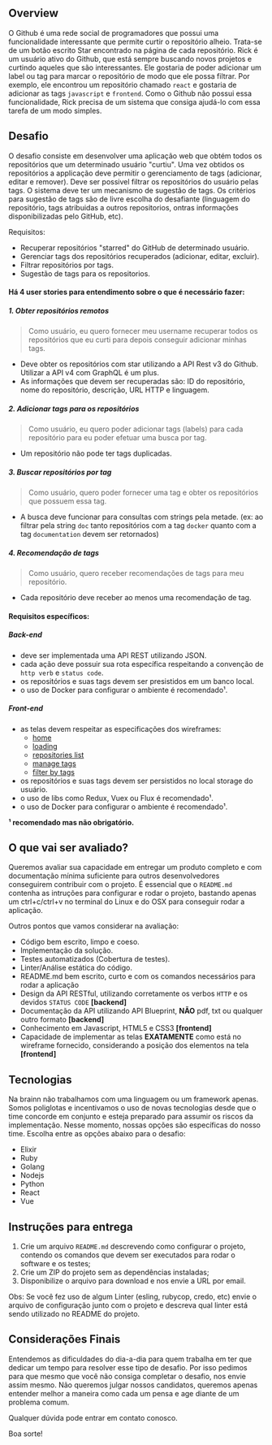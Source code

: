 ## Overview

O Github é uma rede social de programadores que possui uma funcionalidade
interessante que permite curtir o repositório alheio. Trata-se de um botão
escrito Star encontrado na página de cada repositório. Rick é um usuário ativo
do Github, que está sempre buscando novos projetos e curtindo aqueles que são
interessantes. Ele gostaria de poder adicionar um label ou tag para marcar o
repositório de modo que ele possa filtrar. Por exemplo, ele encontrou um
repositório chamado `react` e gostaria de adicionar as tags `javascript` e
`frontend`. Como o Github não possui essa funcionalidade, Rick precisa de um
sistema que consiga ajudá-lo com essa tarefa de um modo simples.

## Desafio

O desafio consiste em desenvolver uma aplicação web que obtém todos os
repositórios que um determinado usuário "curtiu". Uma vez obtidos os
repositórios a applicação deve permitir o gerenciamento de tags (adicionar,
editar e remover). Deve ser possivel filtrar os repositórios do usuário pelas
tags. O sistema deve ter um mecanismo de sugestão de tags. Os critérios para
sugestão de tags são de livre escolha do desafiante (linguagem do repositório,
tags atribuidas a outros repositorios, ontras informações disponibilizadas pelo
GitHub, etc).

Requisitos:

 - Recuperar repositórios "starred" do GitHub de determinado usuário.
 - Gerenciar tags dos repositórios recuperados (adicionar, editar, excluir).
 - Filtrar repositórios por tags.
 - Sugestão de tags para os repositorios.

#### Há 4 user stories para entendimento sobre o que é necessário fazer:

##### 1. Obter repositórios remotos

> Como usuário, eu quero fornecer meu username recuperar todos os repositórios
que eu curti para depois conseguir adicionar minhas tags.


* Deve obter os repositórios com star utilizando a API Rest v3 do Github.
Utilizar a API v4 com GraphQL é um plus.
* As informações que devem ser recuperadas são: ID do repositório, nome do
repositório, descrição, URL HTTP e linguagem.


##### 2. Adicionar tags para os repositórios

> Como usuário, eu quero poder adicionar tags (labels) para cada repositório
para eu poder efetuar uma busca por tag.

* Um repositório não pode ter tags duplicadas.

##### 3. Buscar repositórios por tag

> Como usuário, quero poder fornecer uma tag e obter os repositórios que possuem
essa tag.

* A busca deve funcionar para consultas com strings pela metade. (ex: ao filtrar
  pela string `doc` tanto repositórios com a tag `docker` quanto com a tag
`documentation` devem ser retornados)

##### 4. Recomendação de tags

> Como usuário, quero receber recomendações de tags para meu repositório.

* Cada repositório deve receber ao menos uma recomendação de tag.

#### Requisitos específicos:

##### Back-end

- deve ser implementada uma API REST utilizando JSON.
- cada ação deve possuir sua rota específica respeitando a convenção de `http
   verb` e `status code`.
- os repositórios e suas tags devem ser presistidos em um banco local.
- o uso de Docker para configurar o ambiente é recomendado¹.

##### Front-end

- as telas devem respeitar as especificações dos wireframes:
  * [home](https://github.com/Danielwsx64/challenge-development/blob/master/wireframes/01.png)
  * [loading](https://github.com/Danielwsx64/challenge-development/blob/master/wireframes/02.png)
  * [repositories list](https://github.com/Danielwsx64/challenge-development/blob/master/wireframes/03.png)
  * [manage tags](https://github.com/Danielwsx64/challenge-development/blob/master/wireframes/04.png)
  * [filter by tags](https://github.com/Danielwsx64/challenge-development/blob/master/wireframes/05.png)
- os repositórios e suas tags devem ser persistidos no local storage do usuário.
- o uso de libs como Redux, Vuex ou Flux é recomendado¹.
- o uso de Docker para configurar o ambiente é recomendado¹.


**¹ recomendado mas não obrigatório.**

## O que vai ser avaliado?

Queremos avaliar sua capacidade em entregar um produto completo e com
documentação mínima suficiente para outros desenvolvedores conseguirem
contribuir com o projeto. É essencial que o `README.md` contenha as intruções
para configurar e rodar o projeto, bastando apenas um ctrl+c/ctrl+v no terminal
do Linux e do OSX para conseguir rodar a aplicação.

Outros pontos que vamos considerar na avaliação:

- Código bem escrito, limpo e coeso.
- Implementação da solução.
- Testes automatizados (Cobertura de testes).
- Linter/Análise estática do código.
- README.md bem escrito, curto e com os comandos necessários para rodar a aplicação
- Design da API RESTful, utilizando corretamente os verbos `HTTP` e os devidos
`STATUS CODE` **[backend]**
- Documentação da API utilizando API Blueprint, **NÃO** pdf, txt ou qualquer
outro formato **[backend]**
- Conhecimento em Javascript, HTML5 e CSS3 **[frontend]**
- Capacidade de implementar as telas **EXATAMENTE** como está no wireframe
fornecido, considerando a posição dos elementos na tela **[frontend]**

## Tecnologias

Na brainn não trabalhamos com uma linguagem ou um framework apenas. Somos
poliglotas e incentivamos o uso de novas tecnologias desde que o time concorde
em conjunto e esteja preparado para assumir os riscos da implementação. Nesse
momento, nossas opções são específicas do nosso time. Escolha entre as opções
abaixo para o desafio:

* Elixir
* Ruby
* Golang
* Nodejs
* Python
* React
* Vue

## Instruções para entrega

1. Crie um arquivo `README.md` descrevendo como configurar o projeto, contendo os
comandos que devem ser executados para rodar o software e os testes;
2. Crie um ZIP do projeto sem as dependências instaladas;
3. Disponibilize o arquivo para download e nos envie a URL por email.

Obs: Se você fez uso de algum Linter (esling, rubycop, credo, etc) envie o arquivo
de configuração junto com o projeto e descreva qual linter está sendo utilizado no
README do projeto.

## Considerações Finais

Entendemos as dificuldades do dia-a-dia para quem trabalha em ter que dedicar um
tempo para resolver esse tipo de desafio. Por isso pedimos para que mesmo que
você não consiga completar o desafio, nos envie assim mesmo. Não queremos julgar
nossos candidatos, queremos apenas entender melhor a maneira como cada um pensa
e age diante de um problema comum.

Qualquer dúvida pode entrar em contato conosco.

Boa sorte!
